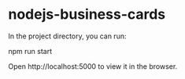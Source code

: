 # nodejs-business-cards

In the project directory, you can run:

npm run start

Open http://localhost:5000 to view it in the browser.
